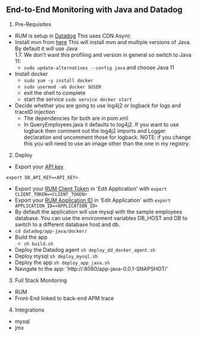 End-to-End Monitoring with Java and Datadog
--

1. Pre-Requisites

- RUM is setup in [Datadog](https://docs.datadoghq.com/real_user_monitoring/browser/)
 This uses CDN Async  
- Install mvn from [here](https://gist.github.com/sebsto/19b99f1fa1f32cae5d00)
This will install mvn and multiple versions of Java.  By default it will use Java  
1.7.  We don't want this profiling and version in general so switch to Java 11:  
  - ```sudo update-alternatives --config java``` and choose Java 11  
- Install docker  
  - ```sudo yum -y install docker```  
  - ```sudo usermod -aG docker $USER```  
  - exit the shell to complete  
  - start the service ```sudo service docker start```  
- Decide whether you are going to use log4j2 or logback for logs and traceID
injection  
  - The dependencies for both are in pom.xml  
  - In QueryEmployees.java it defaults to log4j2. If you want to use logback
then comment out the log4j2 imports and Logger declaration and uncomment those
for logback.  NOTE: if you change this you will need to use an image other than
the one in my registry.  
2. Deploy  

- Export your [API key](https://app.datadoghq.com/account/settings#api)  
 ```
 export DD_API_KEY=<API_KEY>
 ```  
- Export your
[RUM Client Token](https://app.datadoghq.com/rum/list?from_ts=1633643340056&to_ts=1633729740056&live=true)
in 'Edit Application' with ```export CLIENT_TOKEN=<CLIENT_TOKEN>```  
- Export your
[RUM Application ID](https://app.datadoghq.com/rum/list?from_ts=1633643340056&to_ts=1633729740056&live=true)
in 'Edit Application' with ```export APPLICATION_ID=<APPLICATION_ID>```  
- By default the application will use mysql with the sample employees database.
  You can use the environment variables DB_HOST and DB to switch to a different
  database host and db.  
- ```cd datadog/app-java/docker/```  
- Build the app  
  - ```sh build.sh```  
- Deploy the Datadog agent ```sh deploy_dd_docker_agent.sh```  
- Deploy mysql ```sh deploy_mysql.sh```  
- Deploy the app ```sh deploy_app_java.sh```  
- Navigate to the app: 'http://<host>:8080/app-java-0.0.1-SNAPSHOT/'

3. Full Stack Monitoring  

- RUM
- Front-End linked to back-end APM trace  

4. Integrations  

- mysql  
- jmx  
